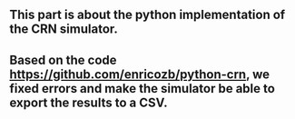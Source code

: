 ## This part is about the python implementation of the CRN simulator. 
## Based on the code https://github.com/enricozb/python-crn, we fixed errors and make the simulator be able to export the results to a CSV. 
